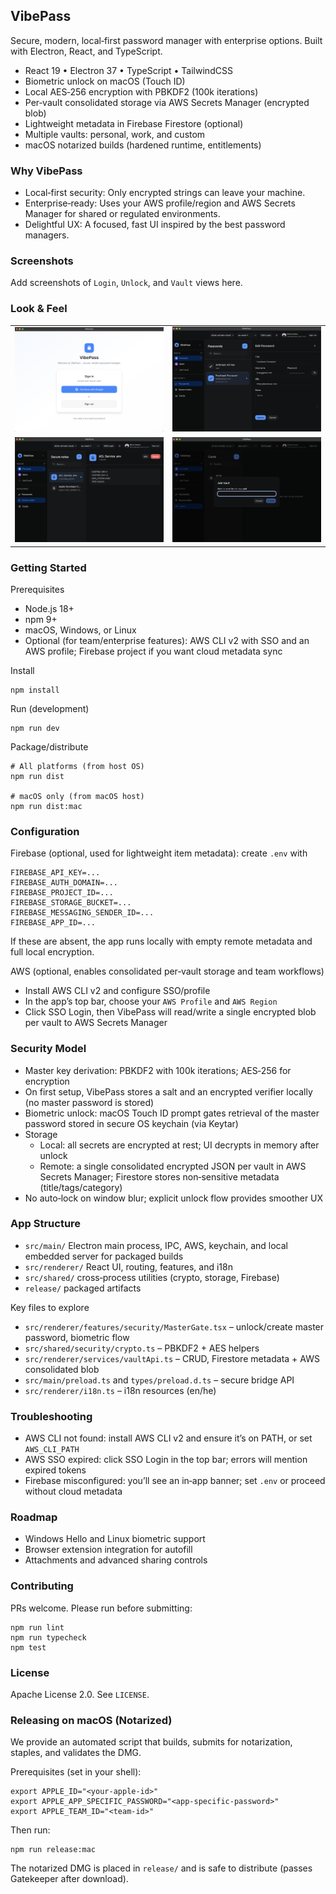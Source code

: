 ## VibePass

Secure, modern, local‑first password manager with enterprise options. Built with Electron, React, and TypeScript.

- React 19 • Electron 37 • TypeScript • TailwindCSS
- Biometric unlock on macOS (Touch ID)
- Local AES‑256 encryption with PBKDF2 (100k iterations)
- Per‑vault consolidated storage via AWS Secrets Manager (encrypted blob)
- Lightweight metadata in Firebase Firestore (optional)
- Multiple vaults: personal, work, and custom
- macOS notarized builds (hardened runtime, entitlements)

### Why VibePass

- Local‑first security: Only encrypted strings can leave your machine.
- Enterprise‑ready: Uses your AWS profile/region and AWS Secrets Manager for shared or regulated environments.
- Delightful UX: A focused, fast UI inspired by the best password managers.

### Screenshots

Add screenshots of `Login`, `Unlock`, and `Vault` views here.

### Look & Feel

|                        |                                 |
| ---------------------- | ------------------------------- |
| ![Login](assets/1.png) | ![Unlock](assets/2.png)         |
| ![Vault](assets/3.png) | ![Tags & Filters](assets/4.png) |

### Getting Started

Prerequisites

- Node.js 18+
- npm 9+
- macOS, Windows, or Linux
- Optional (for team/enterprise features): AWS CLI v2 with SSO and an AWS profile; Firebase project if you want cloud metadata sync

Install

```
npm install
```

Run (development)

```
npm run dev
```

Package/distribute

```
# All platforms (from host OS)
npm run dist

# macOS only (from macOS host)
npm run dist:mac
```

### Configuration

Firebase (optional, used for lightweight item metadata): create `.env` with

```
FIREBASE_API_KEY=...
FIREBASE_AUTH_DOMAIN=...
FIREBASE_PROJECT_ID=...
FIREBASE_STORAGE_BUCKET=...
FIREBASE_MESSAGING_SENDER_ID=...
FIREBASE_APP_ID=...
```

If these are absent, the app runs locally with empty remote metadata and full local encryption.

AWS (optional, enables consolidated per‑vault storage and team workflows)

- Install AWS CLI v2 and configure SSO/profile
- In the app’s top bar, choose your `AWS Profile` and `AWS Region`
- Click SSO Login, then VibePass will read/write a single encrypted blob per vault to AWS Secrets Manager

### Security Model

- Master key derivation: PBKDF2 with 100k iterations; AES‑256 for encryption
- On first setup, VibePass stores a salt and an encrypted verifier locally (no master password is stored)
- Biometric unlock: macOS Touch ID prompt gates retrieval of the master password stored in secure OS keychain (via Keytar)
- Storage
  - Local: all secrets are encrypted at rest; UI decrypts in memory after unlock
  - Remote: a single consolidated encrypted JSON per vault in AWS Secrets Manager; Firestore stores non‑sensitive metadata (title/tags/category)
- No auto‑lock on window blur; explicit unlock flow provides smoother UX

### App Structure

- `src/main/` Electron main process, IPC, AWS, keychain, and local embedded server for packaged builds
- `src/renderer/` React UI, routing, features, and i18n
- `src/shared/` cross‑process utilities (crypto, storage, Firebase)
- `release/` packaged artifacts

Key files to explore

- `src/renderer/features/security/MasterGate.tsx` – unlock/create master password, biometric flow
- `src/shared/security/crypto.ts` – PBKDF2 + AES helpers
- `src/renderer/services/vaultApi.ts` – CRUD, Firestore metadata + AWS consolidated blob
- `src/main/preload.ts` and `types/preload.d.ts` – secure bridge API
- `src/renderer/i18n.ts` – i18n resources (en/he)

### Troubleshooting

- AWS CLI not found: install AWS CLI v2 and ensure it’s on PATH, or set `AWS_CLI_PATH`
- AWS SSO expired: click SSO Login in the top bar; errors will mention expired tokens
- Firebase misconfigured: you’ll see an in‑app banner; set `.env` or proceed without cloud metadata

### Roadmap

- Windows Hello and Linux biometric support
- Browser extension integration for autofill
- Attachments and advanced sharing controls

### Contributing

PRs welcome. Please run before submitting:

```
npm run lint
npm run typecheck
npm test
```

### License

Apache License 2.0. See `LICENSE`.

### Releasing on macOS (Notarized)

We provide an automated script that builds, submits for notarization, staples, and validates the DMG.

Prerequisites (set in your shell):

```
export APPLE_ID="<your-apple-id>"
export APPLE_APP_SPECIFIC_PASSWORD="<app-specific-password>"
export APPLE_TEAM_ID="<team-id>"
```

Then run:

```
npm run release:mac
```

The notarized DMG is placed in `release/` and is safe to distribute (passes Gatekeeper after download).
